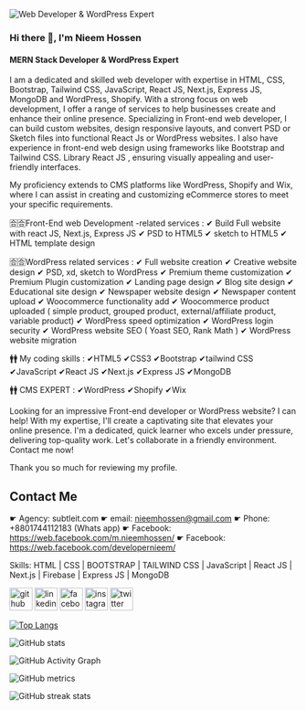 ![Web Developer  & WordPress Expert]([https://i.ibb.co/HKqQmCj/Linkedin-cover.png])
### Hi there 👋, I'm Nieem Hossen
#### MERN Stack Developer  & WordPress Expert
I am a dedicated and skilled web developer with expertise in HTML, CSS, Bootstrap, Tailwind CSS, JavaScript, React JS, Next.js, Express JS, MongoDB and WordPress, Shopify. With a strong focus on web development, I offer a range of services to help businesses create and enhance their online presence.
Specializing in Front-end web developer, I can build custom websites, design responsive layouts, and convert PSD or Sketch files into functional React Js or WordPress websites. I also have experience in front-end web design using frameworks like Bootstrap and Tailwind CSS. Library React JS , ensuring visually appealing and user-friendly interfaces.

My proficiency extends to CMS platforms like WordPress, Shopify and Wix, where I can assist in creating and customizing eCommerce stores to meet your specific requirements.


🈴🈴Front-End web Development -related services :
✔ Build Full website with react JS, Next.js, Express JS
✔ PSD to HTML5 
✔ sketch to HTML5 
✔ HTML template design

🈴🈴WordPress related services :
✔ Full website creation
✔ Creative website design
✔ PSD, xd, sketch to WordPress
✔ Premium theme customization
✔ Premium Plugin customization
✔ Landing page design
✔ Blog site design
✔ Educational site design
✔ Newspaper website design
✔ Newspaper content upload
✔ Woocommerce functionality add
✔ Woocommerce product uploaded ( simple product, grouped product, external/affiliate product, variable product)
✔ WordPress speed optimization
✔ WordPress login security
✔ WordPress website SEO ( Yoast SEO, Rank Math )
✔ WordPress website migration


🚹🚹 My coding skills :
✔HTML5
✔CSS3
✔Bootstrap 
✔tailwind CSS
✔JavaScript
✔React JS
✔Next.js
✔Express JS
✔MongoDB

🚹🚹 CMS EXPERT :
✔WordPress
✔Shopify
✔Wix

Looking for an impressive Front-end developer or WordPress website? I can help! With my expertise, I'll create a captivating site that elevates your online presence. I'm a dedicated, quick learner who excels under pressure, delivering top-quality work. Let's collaborate in a friendly environment. Contact me now!

Thank you so much for reviewing my profile.

Contact Me 
---------------------
☛ Agency: subtleit.com
☛ email: nieemhossen@gmail.com
☛ Phone: +8801744112183 (Whats app) 
☛ Facebook: https://web.facebook.com/m.nieemhossen/
☛ Facebook: https://web.facebook.com/developernieem/

Skills: HTML | CSS | BOOTSTRAP | TAILWIND CSS | JavaScript | React JS | Next.js | Firebase | Express JS | MongoDB



[<img src='https://cdn.jsdelivr.net/npm/simple-icons@3.0.1/icons/github.svg' alt='github' height='40'>](https://github.com/developer-nieem)  [<img src='https://cdn.jsdelivr.net/npm/simple-icons@3.0.1/icons/linkedin.svg' alt='linkedin' height='40'>](https://www.linkedin.com/in/nieemhossen/)  [<img src='https://cdn.jsdelivr.net/npm/simple-icons@3.0.1/icons/facebook.svg' alt='facebook' height='40'>](https://www.facebook.com/developernieem)  [<img src='https://cdn.jsdelivr.net/npm/simple-icons@3.0.1/icons/instagram.svg' alt='instagram' height='40'>](https://www.instagram.com/nieemhossen/)  [<img src='https://cdn.jsdelivr.net/npm/simple-icons@3.0.1/icons/twitter.svg' alt='twitter' height='40'>](https://twitter.com/nieemhossen)  

[![Top Langs](https://github-readme-stats.vercel.app/api/top-langs/?username=developer-nieem)](https://github.com/anuraghazra/github-readme-stats)

![GitHub stats](https://github-readme-stats.vercel.app/api?username=developer-nieem&show_icons=true&count_private=true)  

![GitHub Activity Graph](https://activity-graph.herokuapp.com/graph?username=developer-nieem)  

![GitHub metrics](https://metrics.lecoq.io/developer-nieem)  

![GitHub streak stats](https://streak-stats.demolab.com/?user=developer-nieem)  

